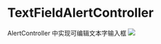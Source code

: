 # TextFieldAlertController
AlertController 中实现可编辑文本字输入框
![](/Users/hongchenxi/Documents/TextFieldAlertController.gif)